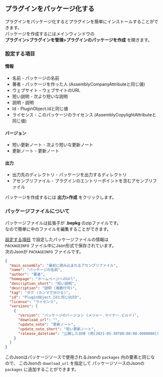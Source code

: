 ## プラグインをパッケージ化する

プラグインをパッケージ化するとプラグインを簡単にインストールすることができます。  
パッケージを作成するにはメインウィンドウの  
 __プラグイン>プラグインを管理>プラグインのパッケージを作成__ を開きます。

### 設定する項目
#### 情報
* 名前 - パッケージの名前
* 著者 - パッケージを作った人 (AssemblyCompanyAttributeと同じ値)
* ウェブサイト - ウェブサイトのURL
* 短い説明 - 次より短いな説明
* 説明 - 説明
* Id - PluginObject.Idと同じ値
* ライセンス - このパッケージのライセンス (AssemblyCopylightAttributeと同じ値)

#### バージョン
* 短い更新ノート - 次より短いな更新ノート
* 更新ノート - 更新ノート

#### 出力
* 出力先のディレクトリ - パッケージを出力するディレクトリ
* アセンブリファイル - プラグインのエントリーポイントを含むアセンブリファイル

パッケージを作成するには __出力>作成__ をクリックします。

### パッケージファイルについて
パッケージファイルは拡張子が __.bepkg__ のzipファイルです。  
なので簡単に中のファイルを編集することができます。  
  
[設定する項目](#設定する項目) で設定したパッケージファイルの情報は  
`PACKAGEINFO` ファイル中にJson形式で保存されています。  
次のJsonが `PACKAGEINFO` ファイルです。

``` Json
{
  "main_assembly": "最初に読み込まれるアセンブリファイル",
  "name": "パッケージの名前",
  "author": "著者",
  "homepage": "ホームページへのUrl",
  "description_short": "短い説明",
  "description": "説明 (複数行可)",
  "tag": "タグ (カンマで分ける)",
  "id": "PluginObject.Idと同じUUID",
  "license": "ライセンス",
  "versions": [
    {
      "version": "パッケージのバージョン (メジャー.マイナー.ビルド)",
      "download_url": "",
      "update_note": "更新ノート",
      "update_note_short": "短い更新ノート",
      "release_datetime": "公開した日時 (例[2021-05-30T00:00:00.0000000])"
    }
  ]
}
```

このJsonはパッケージソースで使用されるJsonの `packages` 内の要素と同じなので、
このJsonの `download_url` を指定して パッケージソースのJsonの `packages` に追加することができます。
